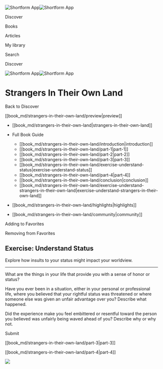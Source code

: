 ![Shortform App](/img/logo.36a2399e.svg)![Shortform App](/img/logo-dark.70c1b072.svg)

Discover

Books

Articles

My library

Search

Discover

![Shortform App](/img/logo.36a2399e.svg)![Shortform App](/img/logo-dark.70c1b072.svg)

# Strangers In Their Own Land

Back to Discover

[[book_md/strangers-in-their-own-land/preview|preview]]

  * [[book_md/strangers-in-their-own-land|strangers-in-their-own-land]]
  * Full Book Guide

    * [[book_md/strangers-in-their-own-land/introduction|introduction]]
    * [[book_md/strangers-in-their-own-land/part-1|part-1]]
    * [[book_md/strangers-in-their-own-land/part-2|part-2]]
    * [[book_md/strangers-in-their-own-land/part-3|part-3]]
    * [[book_md/strangers-in-their-own-land/exercise-understand-status|exercise-understand-status]]
    * [[book_md/strangers-in-their-own-land/part-4|part-4]]
    * [[book_md/strangers-in-their-own-land/conclusion|conclusion]]
    * [[book_md/strangers-in-their-own-land/exercise-understand-strangers-in-their-own-land|exercise-understand-strangers-in-their-own-land]]
  * [[book_md/strangers-in-their-own-land/highlights|highlights]]
  * [[book_md/strangers-in-their-own-land/community|community]]



Adding to Favorites 

Removing from Favorites 

## Exercise: Understand Status

Explore how insults to your status might impact your worldview.

* * *

What are the things in your life that provide you with a sense of honor or status?

Have you ever been in a situation, either in your personal or professional life, where you believed that your rightful status was threatened or where someone else was given an unfair advantage over you? Describe what happened.

Did the experience make you feel embittered or resentful toward the person you believed was unfairly being waved ahead of you? Describe why or why not.

Submit 

[[book_md/strangers-in-their-own-land/part-3|part-3]]

[[book_md/strangers-in-their-own-land/part-4|part-4]]

![](https://bat.bing.com/action/0?ti=56018282&Ver=2&mid=699a3c4c-a8b0-484a-9dac-d57256842844&sid=f30c5e70639211ee87d33f0876d93783&vid=f30c9700639211eeb3a75d830392c94f&vids=0&msclkid=N&pi=0&lg=en-US&sw=800&sh=600&sc=24&nwd=1&tl=Shortform%20%7C%20Strangers%20In%20Their%20Own%20Land&p=https%3A%2F%2Fwww.shortform.com%2Fapp%2Fbook%2Fstrangers-in-their-own-land%2Fexercise-understand-status&r=&lt=406&evt=pageLoad&sv=1&rn=173392)
